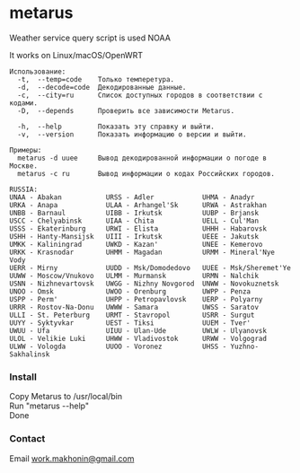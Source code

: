 # metarus
Weather service query script is used NOAA

It works on Linux/macOS/OpenWRT

    Использование:
      -t,  --temp=code    Только темперетура.
      -d,  --decode=code  Декодированные данные.
      -c,  --city=ru      Список доступных городов в соответствии с кодами.
      -D,  --depends      Проверить все зависимости Metarus.

      -h,  --help         Показать эту справку и выйти.
      -v,  --version      Показать информацию о версии и выйти.

    Примеры:
      metarus -d uuee     Вывод декодированной информации о погоде в Москве.
      metarus -c ru       Вывод информации о кодах Российских городов.

    RUSSIA: 
    UNAA - Abakan		    URSS - Adler		    UHMA - Anadyr
    URKA - Anapa		    ULAA - Arhangel'Sk	    URWA - Astrakhan
    UNBB - Barnaul		    UIBB - Irkutsk		    UUBP - Brjansk
    USCC - Chelyabinsk	    UIAA - Chita		    UELL - Cul'Man
    USSS - Ekaterinburg	    URWI - Elista		    UHHH - Habarovsk
    USHH - Hanty-Mansijsk	UIII - Irkutsk		    UEEE - Jakutsk
    UMKK - Kaliningrad	    UWKD - Kazan'		    UNEE - Kemerovo
    URKK - Krasnodar	    UHMM - Magadan		    URMM - Mineral'Nye Vody
    UERR - Mirny		    UUDD - Msk/Domodedovo	UUEE - Msk/Sheremet'Ye
    UUWW - Moscow/Vnukovo	ULMM - Murmansk	        URMN - Nalchik
    USNN - Nizhnevartovsk	UWGG - Nizhny Novgorod	UNWW - Novokuznetsk
    UNOO - Omsk		        UWOO - Orenburg	        UWPP - Penza
    USPP - Perm'		    UHPP - Petropavlovsk	UERP - Polyarny
    URRR - Rostov-Na-Donu	UWWW - Samara		    UWSS - Saratov
    ULLI - St. Peterburg	URMT - Stavropol	    USRR - Surgut
    UUYY - Syktyvkar	    UEST - Tiksi		    UUEM - Tver'
    UWUU - Ufa		        UIUU - Ulan-Ude	        UWLW - Ulyanovsk
    ULOL - Velikie Luki	    UHWW - Vladivostok	    URWW - Volgograd
    ULWW - Vologda		    UUOO - Voronez		    UHSS - Yuzhno-Sakhalinsk

### Install
Copy Metarus to /usr/local/bin  
Run "metarus --help"  
Done

### Contact
Email <work.makhonin@gmail.com>
